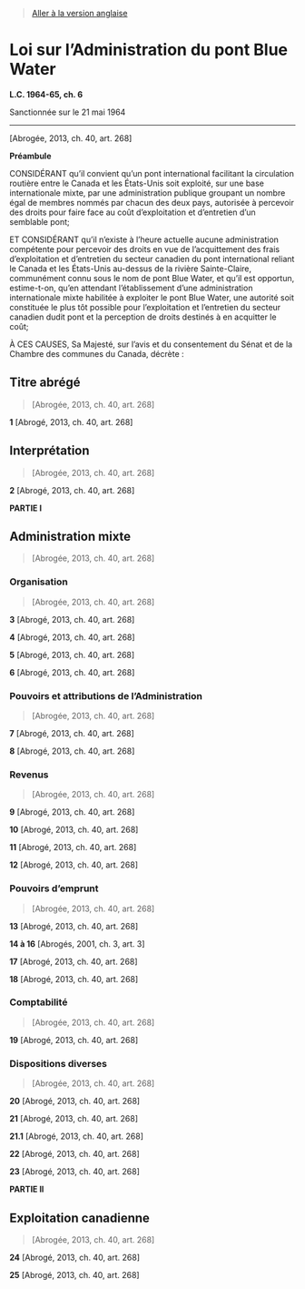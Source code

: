 > [Aller à la version anglaise](/en/Acts/Statutes%20of%20Canada/1964-65/c.%206.md)

# Loi sur l’Administration du pont Blue Water

**L.C. 1964-65, ch. 6**


Sanctionnée sur le 21 mai 1964

----------


[Abrogée, 2013, ch. 40, art. 268]




**Préambule**

  CONSIDÉRANT qu’il convient qu’un pont international facilitant la circulation routière entre le Canada et les États-Unis soit exploité, sur une base internationale mixte, par une administration publique groupant un nombre égal de membres nommés par chacun des deux pays, autorisée à percevoir des droits pour faire face au coût d’exploitation et d’entretien d’un semblable pont;

  ET CONSIDÉRANT qu’il n’existe à l’heure actuelle aucune administration compétente pour percevoir des droits en vue de l’acquittement des frais d’exploitation et d’entretien du secteur canadien du pont international reliant le Canada et les États-Unis au-dessus de la rivière Sainte-Claire, communément connu sous le nom de pont Blue Water, et qu’il est opportun, estime-t-on, qu’en attendant l’établissement d’une administration internationale mixte habilitée à exploiter le pont Blue Water, une autorité soit constituée le plus tôt possible pour l’exploitation et l’entretien du secteur canadien dudit pont et la perception de droits destinés à en acquitter le coût;



  À CES CAUSES, Sa Majesté, sur l’avis et du consentement du Sénat et de la Chambre des communes du Canada, décrète :






## Titre abrégé
> [Abrogée, 2013, ch. 40, art. 268]



**1** [Abrogé, 2013, ch. 40, art. 268]




## Interprétation
> [Abrogée, 2013, ch. 40, art. 268]



**2** [Abrogé, 2013, ch. 40, art. 268]




**PARTIE I** 
## Administration mixte
> [Abrogée, 2013, ch. 40, art. 268]




### Organisation
> [Abrogée, 2013, ch. 40, art. 268]



**3** [Abrogé, 2013, ch. 40, art. 268]



**4** [Abrogé, 2013, ch. 40, art. 268]



**5** [Abrogé, 2013, ch. 40, art. 268]



**6** [Abrogé, 2013, ch. 40, art. 268]




### Pouvoirs et attributions de l’Administration
> [Abrogée, 2013, ch. 40, art. 268]



**7** [Abrogé, 2013, ch. 40, art. 268]



**8** [Abrogé, 2013, ch. 40, art. 268]




### Revenus
> [Abrogée, 2013, ch. 40, art. 268]



**9** [Abrogé, 2013, ch. 40, art. 268]



**10** [Abrogé, 2013, ch. 40, art. 268]



**11** [Abrogé, 2013, ch. 40, art. 268]



**12** [Abrogé, 2013, ch. 40, art. 268]




### Pouvoirs d’emprunt
> [Abrogée, 2013, ch. 40, art. 268]



**13** [Abrogé, 2013, ch. 40, art. 268]



**14 à 16** [Abrogés, 2001, ch. 3, art. 3]



**17** [Abrogé, 2013, ch. 40, art. 268]



**18** [Abrogé, 2013, ch. 40, art. 268]




### Comptabilité
> [Abrogée, 2013, ch. 40, art. 268]



**19** [Abrogé, 2013, ch. 40, art. 268]




### Dispositions diverses
> [Abrogée, 2013, ch. 40, art. 268]



**20** [Abrogé, 2013, ch. 40, art. 268]



**21** [Abrogé, 2013, ch. 40, art. 268]



**21.1** [Abrogé, 2013, ch. 40, art. 268]



**22** [Abrogé, 2013, ch. 40, art. 268]



**23** [Abrogé, 2013, ch. 40, art. 268]




**PARTIE II** 
## Exploitation canadienne
> [Abrogée, 2013, ch. 40, art. 268]



**24** [Abrogé, 2013, ch. 40, art. 268]



**25** [Abrogé, 2013, ch. 40, art. 268]


